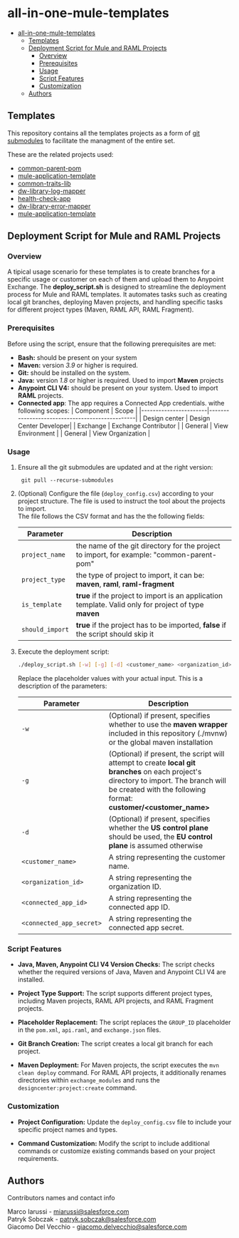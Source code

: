 # all-in-one-mule-templates


- [all-in-one-mule-templates](#all-in-one-mule-templates)
  - [Templates](#templates)
  - [Deployment Script for Mule and RAML Projects](#deployment-script-for-mule-and-raml-projects)
    - [Overview](#overview)
    - [Prerequisites](#prerequisites)
    - [Usage](#usage)
    - [Script Features](#script-features)
    - [Customization](#customization)
  - [Authors](#authors)



## Templates 
This repository contains all the templates projects as a form of  [git submodules](https://git-scm.com/book/en/v2/Git-Tools-Submodules) to facilitate the managment of the entire set.

These are the related projects used:

* [common-parent-pom](https://github.com/mulesoft-consulting/common-parent-pom)
* [mule-application-template](https://github.com/mulesoft-consulting/mule-application-template)
* [common-traits-lib](https://github.com/mulesoft-consulting/common-traits-lib)
* [dw-library-log-mapper](https://github.com/mulesoft-consulting/dw-library-log-mapper)
* [health-check-app](https://github.com/mulesoft-consulting/health-check-app)
* [dw-library-error-mapper](https://github.com/mulesoft-consulting/dw-library-error-mapper)
*  [mule-application-template](https://github.com/mulesoft-consulting/dw-library-error-mapper)


## Deployment Script for Mule and RAML Projects

### Overview

A tipical usage scenario for these templates is to create branches for a specific usage or customer on each of them and upload them to Anypoint Exchange.
The **deploy_script.sh**  is designed to streamline the deployment process for Mule and RAML templates. It automates tasks such as creating local git branches, deploying Maven projects, and handling specific tasks for different project types (Maven, RAML API, RAML Fragment).

### Prerequisites

Before using the script, ensure that the following prerequisites are met:

- **Bash:** should be present on your system
- **Maven:** version *3.9* or higher is required.
- **Git:**  should be installed on the system.
- **Java:** version *1.8* or higher is required. Used to import **Maven** projects
- **Anypoint CLI V4:** should be present on your system. Used to import **RAML** projects. 
- **Connected app**: The app requires a Connected App credentials. withe following scopes:
    | Component             | Scope                                    |
    |-----------------------|------------------------------------------------|
    | Design center       | Design Center Developer|
    | Exchange            | Exchange Contributor   |
    | General             | View Environment       |
    | General             | View Organization      |
   




### Usage




1. Ensure all the git submodules are updated and at the right version:

   ```
    git pull --recurse-submodules
   ```

2. (Optional) Configure the file (`deploy_config.csv`) according to your project structure. The file is used to instruct the tool about the projects to import.  
The file follows the CSV format and has the the following fields:

     | Parameter             | Description                                    |
    |-----------------------|------------------------------------------------|
    | `project_name`       | the name of the git directory for the project to import, for example: "common-parent-pom" |
    | `project_type`       | the type of project to import, it can be: **maven**, **raml**, **raml-fragment** |
    | `is_template`     | **true** if the project to import is an application template. Valid only for project of type **maven**      |
    | `should_import`    |  **true** if the project has to be imported, **false** if the script should skip it|


1. Execute the deployment script:

   ```bash
   ./deploy_script.sh [-w] [-g] [-d] <customer_name> <organization_id> <connected_app_id> <connected_app_secret>
   ```

   Replace the placeholder values with your actual input.
   This is a description of the parameters:

    | Parameter             | Description                                    |
    |-----------------------|------------------------------------------------|
    | `-w`       | (Optional) if present, specifies whether to use the **maven wrapper** included in this repository (./mvnw) or the global maven installation|
    | `-g`       | (Optional) if present, the script will attempt to create **local git branches** on each project's directory to import. The branch will be created with the following format: **customer/<customer_name>**|
    | `-d`       | (Optional) if present, specifies whether the **US control plane** should be used, the **EU control plane** is assumed otherwise |
    | `<customer_name>`       | A string representing the customer name.        |
    | `<organization_id>`     | A string representing the organization ID.      |
    | `<connected_app_id>`    | A string representing the connected app ID.     |
    | `<connected_app_secret>`| A string representing the connected app secret. |

### Script Features

- **Java, Maven, Anypoint CLI V4 Version Checks:** The script checks whether the required versions of Java, Maven and Anypoint CLI V4 are installed.

- **Project Type Support:** The script supports different project types, including Maven projects, RAML API projects, and RAML Fragment projects.

- **Placeholder Replacement:** The script replaces the `GROUP_ID` placeholder in the `pom.xml`, `api.raml`, and `exchange.json` files.

- **Git Branch Creation:** The script creates a local git branch for each project.

- **Maven Deployment:** For Maven projects, the script executes the `mvn clean deploy` command. For RAML API projects, it additionally renames directories within `exchange_modules` and runs the `designcenter:project:create` command.

### Customization

- **Project Configuration:** Update the `deploy_config.csv` file to include your specific project names and types.

- **Command Customization:** Modify the script to include additional commands or customize existing commands based on your project requirements.

## Authors

Contributors names and contact info

Marco Iarussi - miarussi@salesforce.com  
Patryk Sobczak - patryk.sobczak@salesforce.com  
Giacomo Del Vecchio - <giacomo.delvecchio@salesforce.com>  
